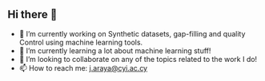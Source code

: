 ## Hi there 👋

- 🔭 I’m currently working on Synthetic datasets, gap-filling and quality Control using machine learning tools. 
- 🌱 I’m currently learning a lot about machine learning stuff!
- 👯 I’m looking to collaborate on any of the topics related to the work I do!
- 📫 How to reach me: j.araya@cyi.ac.cy


<!--
**jlaraya1/jlaraya1** is a ✨ _special_ ✨ repository because its `README.md` (this file) appears on your GitHub profile.

Here are some ideas to get you started:

- 🔭 I’m currently working on ...
- 🌱 I’m currently learning ...
- 👯 I’m looking to collaborate on ...
- 🤔 I’m looking for help with ...
- 💬 Ask me about ...
- 📫 How to reach me: ...
- 😄 Pronouns: ...
- ⚡ Fun fact: ...
-->
    
